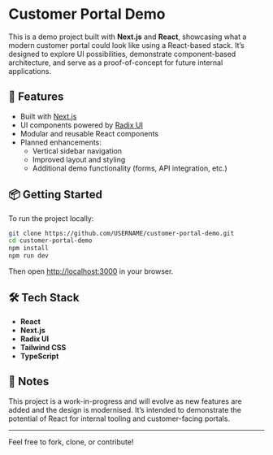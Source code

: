 # Customer Portal Demo

This is a demo project built with **Next.js** and **React**, showcasing what a modern customer portal could look like using a React-based stack. It’s designed to explore UI possibilities, demonstrate component-based architecture, and serve as a proof-of-concept for future internal applications.

## 🚀 Features

- Built with [Next.js](https://nextjs.org/)
- UI components powered by [Radix UI](https://www.radix-ui.com/)
- Modular and reusable React components
- Planned enhancements:
  - Vertical sidebar navigation
  - Improved layout and styling
  - Additional demo functionality (forms, API integration, etc.)

## 📦 Getting Started

To run the project locally:

```bash
git clone https://github.com/USERNAME/customer-portal-demo.git
cd customer-portal-demo
npm install
npm run dev
```

Then open [http://localhost:3000](http://localhost:3000) in your browser.

## 🛠️ Tech Stack

- **React**
- **Next.js**
- **Radix UI**
- **Tailwind CSS**
- **TypeScript**

## 📌 Notes

This project is a work-in-progress and will evolve as new features are added and the design is modernised. It’s intended to demonstrate the potential of React for internal tooling and customer-facing portals.

---

Feel free to fork, clone, or contribute!
